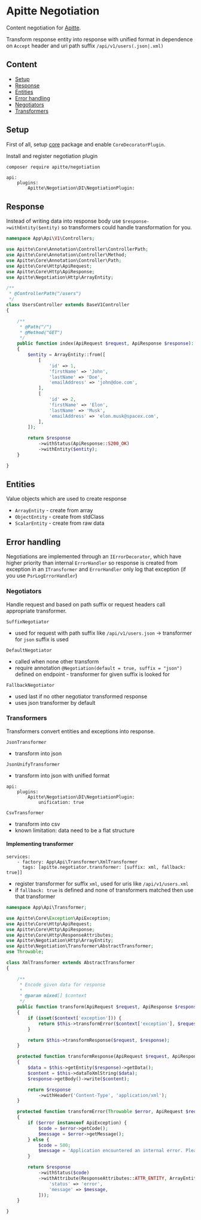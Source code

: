 # Apitte Negotiation

Content negotiation for [Apitte](https://github.com/apitte/negotiation).

Transform response entity into response with unified format in dependence on `Accept` header and uri path suffix `/api/v1/users(.json|.xml)`

## Content

- [Setup](#setup)
- [Response](#response)
- [Entities](#entities)
- [Error handling](#error-handling)
- [Negotiators](#negotiators)
- [Transformers](#transformers)

## Setup

First of all, setup [core](https://github.com/apitte/core) package and enable `CoreDecoratorPlugin`.

Install and register negotiation plugin

```bash
composer require apitte/negotiation
```

```neon
api:
    plugins:
        Apitte\Negotiation\DI\NegotiationPlugin:
```

## Response

Instead of writing data into response body use `$response->withEntity($entity)` so transformers could handle transformation for you.

```php
namespace App\Api\V1\Controllers;

use Apitte\Core\Annotation\Controller\ControllerPath;
use Apitte\Core\Annotation\Controller\Method;
use Apitte\Core\Annotation\Controller\Path;
use Apitte\Core\Http\ApiRequest;
use Apitte\Core\Http\ApiResponse;
use Apitte\Negotiation\Http\ArrayEntity;

/**
 * @ControllerPath("/users")
 */
class UsersController extends BaseV1Controller
{

    /**
     * @Path("/")
     * @Method("GET")
     */
    public function index(ApiRequest $request, ApiResponse $response): ApiResponse
    {
        $entity = ArrayEntity::from([
            [
                'id' => 1,
                'firstName' => 'John',
                'lastName' => 'Doe',
                'emailAddress' => 'john@doe.com',
            ],
            [
                'id' => 2,
                'firstName' => 'Elon',
                'lastName' => 'Musk',
                'emailAddress' => 'elon.musk@spacex.com',
            ],
        ]);

        return $response
            ->withStatus(ApiResponse::S200_OK)
            ->withEntity($entity);
    }

}
```

## Entities

Value objects which are used to create response

- `ArrayEntity` - create from array
- `ObjectEntity` - create from stdClass
- `ScalarEntity` - create from raw data

## Error handling

Negotiations are implemented through an `IErrorDecorator`, which have higher priority than internal `ErrorHandler`
so response is created from exception in an `ITransformer` and `ErrorHandler` only log that exception (if you use `PsrLogErrorHandler`)

### Negotiators

Handle request and based on path suffix or request headers call appropriate transformer.

`SuffixNegotiator`

- used for request with path suffix like `/api/v1/users.json` -> transformer for `json` suffix is used

`DefaultNegotiator`

- called when none other transform
- require annotation `@Negotiation(default = true, suffix = "json")` defined on endpoint - transformer for given suffix is looked for

`FallbackNegotiator`

- used last if no other negotiator transformed response
- uses json transformer by default

### Transformers

Transformers convert entities and exceptions into response.

`JsonTransformer`

  - transform into json

`JsonUnifyTransformer`

  - transform into json with unified format

```neon
api:
    plugins:
        Apitte\Negotiation\DI\NegotiationPlugin:
            unification: true
```

`CsvTransformer`

  - transform into csv
  - known limitation: data need to be a flat structure

#### Implementing transformer

```neon
services:
    - factory: App\Api\Transformer\XmlTransformer
      tags: [apitte.negotiator.transformer: [suffix: xml, fallback: true]]
```

- register transformer for suffix `xml`, used for uris like `/api/v1/users.xml`
- if `fallback: true` is defined and none of transformers matched then use that transformer

```php
namespace App\Api\Transformer;

use Apitte\Core\Exception\ApiException;
use Apitte\Core\Http\ApiRequest;
use Apitte\Core\Http\ApiResponse;
use Apitte\Core\Http\ResponseAttributes;
use Apitte\Negotiation\Http\ArrayEntity;
use Apitte\Negotiation\Transformer\AbstractTransformer;
use Throwable;

class XmlTransformer extends AbstractTransformer
{

    /**
     * Encode given data for response
     *
     * @param mixed[] $context
     */
    public function transform(ApiRequest $request, ApiResponse $response, array $context = []) : ApiResponse
    {
        if (isset($context['exception'])) {
            return $this->transformError($context['exception'], $request, $response);
        }

        return $this->transformResponse($request, $response);
    }

    protected function transformResponse(ApiRequest $request, ApiResponse $response): ApiResponse
    {
        $data = $this->getEntity($response)->getData();
        $content = $this->dataToXmlString($data);
        $response->getBody()->write($content);

        return $response
            ->withHeader('Content-Type', 'application/xml');
    }

    protected function transformError(Throwable $error, ApiRequest $request, ApiResponse $response): ApiResponse
    {
    	if ($error instanceof ApiException) {
    		$code = $error->getCode();
    		$message = $error->getMessage();
    	} else {
    		$code = 500;
    		$message = 'Application encountered an internal error. Please try again later.';
    	}

        return $response
            ->withStatus($code)
            ->withAttribute(ResponseAttributes::ATTR_ENTITY, ArrayEntity::from([
                'status' => 'error',
                'message' => $message,
            ]));
    }

}
```
